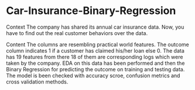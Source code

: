 # Car-Insurance-Binary-Regression
Context
The company has shared its annual car insurance data. Now, you have to find out the real customer behaviors over the data.

Content
The columns are resembling practical world features.
The outcome column indicates 1 if a customer has claimed his/her loan else 0.
The data has 19 features from there 18 of them are corresponding logs which were taken by the company.
EDA on this data has been performed and then the Binary Regression for predicting the outcome on training and testing data. 
The model is been checked with accuracy scroe, confusion metrics and cross validation methods.
